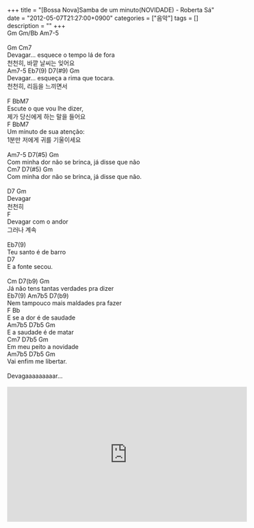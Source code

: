 +++
title = "[Bossa Nova]Samba de um minuto(NOVIDADE) - Roberta Sá"
date = "2012-05-07T21:27:00+0900"
categories = ["음악"]
tags = []
description = ""
+++
<span class="copyright_entry" style="display:block;" title="[Bossa Nova]Samba de um minuto(NOVIDADE) - Roberta Sá @@**@@http://shed.egloos.com/3837794"></span>Gm Gm/Bb Am7-5
<br>
<br>Gm Cm7
<br>Devagar... esquece o tempo lá de fora
<br>천천히, 바깥 날씨는 잊어요
<br>Am7-5 Eb7(9) D7(#9) Gm 
<br>Devagar... esqueça a rima que tocara.
<br>천천히, 리듬을 느끼면서
<br>
<br>F BbM7
<br>Escute o que vou lhe dizer,
<br>제가 당신에게 하는 말을 들어요
<br>F BbM7 
<br>Um minuto de sua atenção:
<br>1분만 저에게 귀를 기울이세요
<br>
<br> Am7-5 D7(#5) Gm
<br>Com minha dor não se brinca, já disse que não
<br> Cm7 D7(#5) Gm
<br>Com minha dor não se brinca, já disse que não.
<br>
<br>D7 Gm 
<br>Devagar
<br>천천히
<br> F
<br>Devagar com o andor
<br>그러나 계속
<br>
<br> Eb7(9)
<br>Teu santo é de barro
<br> D7
<br>E a fonte secou.
<br>
<br>Cm D7(b9) Gm
<br> Já não tens tantas verdades pra dizer
<br>Eb7(9) Am7b5 D7(b9)
<br> Nem tampouco mais maldades pra fazer
<br>F Bb
<br> E se a dor é de saudade
<br>Am7b5 D7b5 Gm 
<br> E a saudade é de matar
<br>Cm7 D7b5 Gm
<br> Em meu peito a novidade
<br>Am7b5 D7b5 Gm 
<br>Vai enfim me libertar.
<br>
<br>Devagaaaaaaaaar...
<br>
<br>
<embed src="http://www.youtube.com/v/-Kv2uX8NSRU?version=3&amp;hl=ko_KR" type="application/x-shockwave-flash" width="560" height="315" allowscriptaccess="always" allowfullscreen="true"> 
<!--
       <rdf:RDF xmlns:rdf="http://www.w3.org/1999/02/22-rdf-syntax-ns#"
		    xmlns:dc="http://purl.org/dc/elements/1.1/"
		    xmlns:trackback="http://madskills.com/public/xml/rss/module/trackback/">
       <rdf:Description
	        rdf:about="http://shed.egloos.com/3837794"
	        dc:identifier="http://shed.egloos.com/3837794"
	        dc:title="[Bossa Nova]Samba de um minuto(NOVIDADE) - Roberta Sá "
	        trackback:ping="http://shed.egloos.com/tb/3837794"/>
       </rdf:RDF>
       -->

<ul></ul>